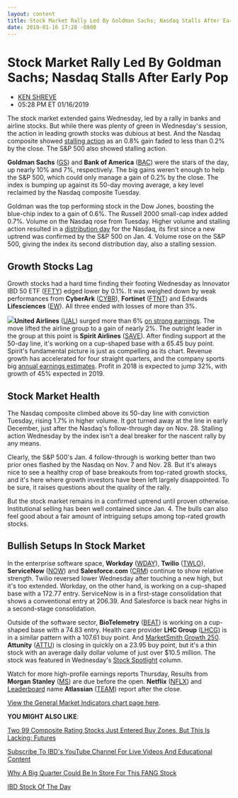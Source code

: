 ```yaml
---
layout: content
title: Stock Market Rally Led By Goldman Sachs; Nasdaq Stalls After Early Pop
date: 2019-01-16 17:28 -0800
---
```



Stock Market Rally Led By Goldman Sachs; Nasdaq Stalls After Early Pop
=======================================================================




* [KEN SHREVE](https://www.investors.com/author/shrevek/ "Posts by KEN SHREVE")
* 05:28 PM ET 01/16/2019




The stock market extended gains Wednesday, led by a rally in banks and airline stocks. But while there was plenty of green in Wednesday's session, the action in leading growth stocks was dubious at best. And the Nasdaq composite showed [stalling action](https://www.investors.com/how-to-invest/investors-corner/how-a-stalling-day-provides-a-sign-of-distribution-on-up-day/) as an 0.8% gain faded to less than 0.2% by the close. The S&P 500 also showed stalling action.




**Goldman Sachs** ([GS](https://research.investors.com/quote.aspx?symbol=GS)) and **Bank of America** ([BAC](https://research.investors.com/quote.aspx?symbol=BAC)) were the stars of the day, up nearly 10% and 7%, respectively. The big gains weren't enough to help the S&P 500, which could only manage a gain of 0.2% by the close. The index is bumping up against its 50-day moving average, a key level reclaimed by the Nasdaq composite Tuesday.


Goldman was the top performing stock in the Dow Jones, boosting the blue-chip index to a gain of 0.6%. The Russell 2000 small-cap index added 0.7%. Volume on the Nasdaq rose from Tuesday. Higher volume and stalling action resulted in a [distribution day](https://www.investors.com/ibd-university/market-timing/market-tops/) for the Nasdaq, its first since a new uptrend was confirmed by the S&P 500 on Jan. 4. Volume rose on the S&P 500, giving the index its second distribution day, also a stalling session.


Growth Stocks Lag
-----------------


Growth stocks had a hard time finding their footing Wednesday as Innovator IBD 50 ETF ([FFTY](https://research.investors.com/quote.aspx?symbol=FFTY)) edged lower by 0.1%. It was weighed down by weak performances from **CyberArk** ([CYBR](https://research.investors.com/quote.aspx?symbol=CYBR)), **Fortinet** ([FTNT](https://research.investors.com/quote.aspx?symbol=FTNT)) and Edwards **Lifesciences** ([EW](https://research.investors.com/quote.aspx?symbol=EW)). All three ended with losses of more than 3%.


**![](https://www.investors.com/wp-content/uploads/2019/01/MP_2x1_19.jpg)United Airlines** ([UAL](https://research.investors.com/quote.aspx?symbol=UAL)) surged more than 6% [on strong earnings](https://www.investors.com/news/delta-air-lines-earnings-q4-delta-air-lines-stock-united-airlines-earnings-united-airlines-stock/). The move lifted the airline group to a gain of nearly 2%. The outright leader in the group at this point is **Spirit Airlines** ([SAVE](https://research.investors.com/quote.aspx?symbol=SAVE)). After finding support at the 50-day line, it's working on a cup-shaped base with a 65.45 buy point. Spirit's fundamental picture is just as compelling as its chart. Revenue growth has accelerated for four straight quarters, and the company sports big [annual earnings estimates](https://www.investors.com/ibd-university/can-slim/annual-earnings/). Profit in 2018 is expected to jump 32%, with growth of 45% expected in 2019.


Stock Market Health
-------------------


The Nasdaq composite climbed above its 50-day line with conviction Tuesday, rising 1.7% in higher volume. It got turned away at the line in early December, just after the Nasdaq's follow-through day on Nov. 28. Stalling action Wednesday by the index isn't a deal breaker for the nascent rally by any means.


Clearly, the S&P 500's Jan. 4 follow-through is working better than two prior ones flashed by the Nasdaq on Nov. 7 and Nov. 28. But it's always nice to see a healthy crop of base breakouts from top-rated growth stocks, and it's here where growth investors have been left largely disappointed. To be sure, it raises questions about the quality of the rally.


But the stock market remains in a confirmed uptrend until proven otherwise. Institutional selling has been well contained since Jan. 4. The bulls can also feel good about a fair amount of intriguing setups among top-rated growth stocks.


Bullish Setups In Stock Market
------------------------------


In the enterprise software space, **Workday** ([WDAY](https://research.investors.com/quote.aspx?symbol=WDAY)), **Twilio** ([TWLO](https://research.investors.com/quote.aspx?symbol=TWLO)), **ServiceNow** ([NOW](https://research.investors.com/quote.aspx?symbol=NOW)) and **Salesforce.com** ([CRM](https://research.investors.com/quote.aspx?symbol=CRM)) continue to show relative strength. Twilio reversed lower Wednesday after touching a new high, but it's too extended. Workday, on the other hand, is working on a cup-shaped base with a 172.77 entry. ServiceNow is in a first-stage consolidation that shows a conventional entry at 206.39. And Salesforce is back near highs in a second-stage consolidation.


Outside of the software sector, **BioTelemetry** ([BEAT](https://research.investors.com/quote.aspx?symbol=BEAT)) is working on a cup-shaped base with a 74.83 entry. Health care provider **LHC Group** ([LHCG](https://research.investors.com/quote.aspx?symbol=LHCG)) is in a similar pattern with a 107.61 buy point. And [MarketSmith Growth 250](https://www.marketsmith.com). **Attunity** ([ATTU](https://research.investors.com/quote.aspx?symbol=ATTU)) is closing in quickly on a 23.95 buy point, but it's a thin stock with an average daily dollar volume of just over $10.5 million. The stock was featured in Wednesday's [Stock Spotlight](https://www.investors.com/stock-lists/stock-spotlight/leading-stocks-big-data-firm-attunity/) column.


Watch for more high-profile earnings reports Thursday, Results from **Morgan Stanley** ([MS](https://research.investors.com/quote.aspx?symbol=MS)) are due before the open. **Netflix** ([NFLX](https://research.investors.com/quote.aspx?symbol=NFLX)) and [Leaderboard](https://leaderboard.investors.com) name **Atlassian** ([TEAM](https://research.investors.com/quote.aspx?symbol=TEAM)) report after the close.


[View the General Market Indicators chart page here](https://www.investors.com/wp-content/uploads/2019/01/IBD1601152617GMI2.pdf).


**YOU MIGHT ALSO LIKE**:


[Two 99 Composite Rating Stocks Just Entered Buy Zones, But This Is Lacking: Futures](https://www.investors.com/market-trend/stock-market-today/dow-jones-futures-veeva-stock-epam-stock-netflix-stock-market-rally/)


[Subscribe To IBD's YouTube Channel For Live Videos And Educational Content](https://www.youtube.com/investorsbusinessdaily)


[Why A Big Quarter Could Be In Store For This FANG Stock](https://www.investors.com/research/earnings-preview/options-trading-netflix-earnings/)


[IBD Stock Of The Day](https://www.investors.com/research/ibd-stock-of-the-day/ibd-stock-of-the-day-servicenow-stock/)


 




